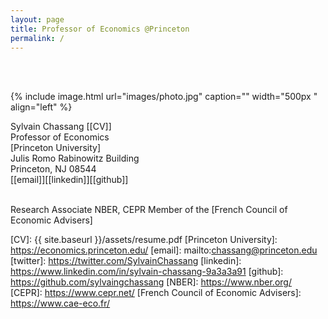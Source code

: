 ```yaml
---
layout: page
title: Professor of Economics @Princeton
permalink: /
---
```

<br> <br>

{% include image.html url="images/photo.jpg" caption="" width="500px
" align="left" %}


Sylvain Chassang [[CV]]<br />
Professor of Economics <br />
[Princeton University] <br />
Julis Romo Rabinowitz Building<br /> 
Princeton, NJ 08544<br />
[[email]][[linkedin]][[github]] <br /> <br />

Research Associate NBER, CEPR
Member of the [French Council of Economic Advisers]


[CV]: {{ site.baseurl }}/assets/resume.pdf
[Princeton University]: https://economics.princeton.edu/
[email]: mailto:chassang@princeton.edu
[twitter]: https://twitter.com/SylvainChassang
[linkedin]: https://www.linkedin.com/in/sylvain-chassang-9a3a3a91
[github]: https://github.com/sylvaingchassang
[NBER]: https://www.nber.org/
[CEPR]: https://www.cepr.net/
[French Council of Economic Advisers]: https://www.cae-eco.fr/